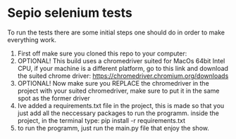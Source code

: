 # Sepio selenium tests

To run the tests there are some initial steps one should do in order to make everything work.
1. First off make sure you cloned this repo to your computer:
2. OPTIONAL! This build uses a chromedriver suited for MacOs 64bit Intel CPU, if your machine is a different platform, go to this link and download the suited chrome driver: https://chromedriver.chromium.org/downloads
3. OPTIONAL! Now make sure you REPLACE the chromedriver in the project with your suited chromedriver, make sure to put it in the same spot as the former driver
4. Ive added a requirements.txt file in the project, this is made so that you just add all the neccessary packages to run the programm.
inside the project, in the terminal type: pip install -r requirements.txt
5. to run the programm, just run the main.py file that enjoy the show.
